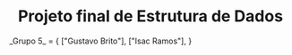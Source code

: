 
<h1 align="center"> Projeto final de Estrutura de Dados</h1>
_Grupo 5_ = {
["Gustavo Brito"],
["Isac Ramos"],
}
